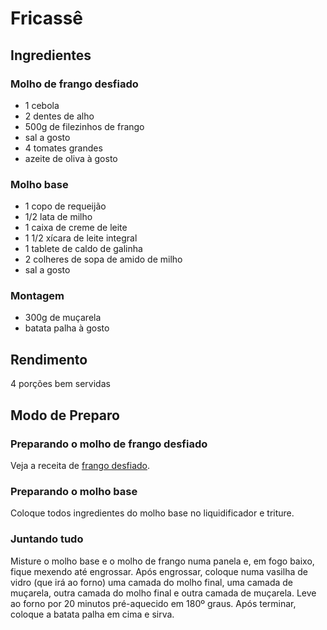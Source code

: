 # Fricassê

## Ingredientes

### Molho de frango desfiado

* 1 cebola
* 2 dentes de alho
* 500g de filezinhos de frango
* sal a gosto
* 4 tomates grandes
* azeite de oliva à gosto

### Molho base

* 1 copo de requeijão
* 1/2 lata de milho
* 1 caixa de creme de leite
* 1 1/2 xícara de leite integral
* 1 tablete de caldo de galinha
* 2 colheres de sopa de amido de milho
* sal a gosto

### Montagem

* 300g de muçarela
* batata palha à gosto

## Rendimento

4 porções bem servidas

## Modo de Preparo

### Preparando o molho de frango desfiado

Veja a receita de [frango desfiado](../frango-desfiado.md).

### Preparando o molho base

Coloque todos ingredientes do molho base no liquidificador e triture.

### Juntando tudo

Misture o molho base e o molho de frango numa panela e, em fogo baixo, fique mexendo até engrossar. Após engrossar, coloque numa vasilha de vidro (que irá ao forno)
uma camada do molho final, uma camada de muçarela, outra camada do molho final e outra camada de muçarela. Leve ao forno por 20 minutos pré-aquecido em 180º graus.
Após terminar, coloque a batata palha em cima e sirva.
